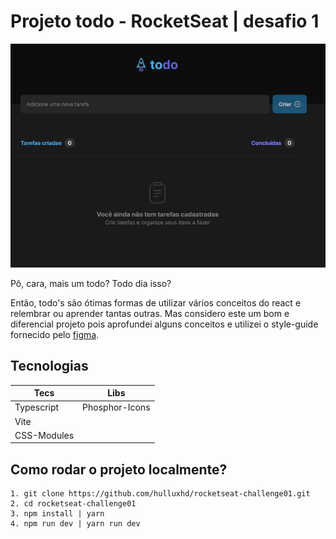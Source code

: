# Projeto todo - RocketSeat | desafio 1

![Projeto todo](./todo-project.png)

Pô, cara, mais um todo? Todo dia isso? 

Então, todo's são ótimas formas de utilizar vários conceitos do react e 
relembrar ou aprender tantas outras. Mas considero este um bom e diferencial projeto pois aprofundei alguns conceitos e utilizei o style-guide fornecido pelo [figma](https://www.figma.com/file/aankjyZqwrKGLicupTHuU4/ToDo-List-(Copy)). 

## Tecnologias

| Tecs  | Libs  | 
|---|---|
| Typescript  |  Phosphor-Icons |
| Vite  |   |
| CSS-Modules  |   |

## Como rodar o projeto localmente? 

    1. git clone https://github.com/hulluxhd/rocketseat-challenge01.git
    2. cd rocketseat-challenge01
    3. npm install | yarn
    4. npm run dev | yarn run dev
